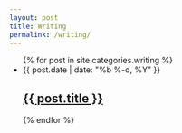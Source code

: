```yaml
---
layout: post
title: Writing
permalink: /writing/
---
```


<div class="home">

  <ul class="post-list">
    {% for post in site.categories.writing %}
      <li>
        <span class="post-meta">{{ post.date | date: "%b %-d, %Y" }}</span>
        <h2>
          <a class="post-link" href="{{ post.url | prepend: site.baseurl }}">{{ post.title }}</a>
        </h2>
      </li>
    {% endfor %}
  </ul>

</div>
